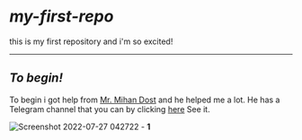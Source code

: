 # ***my-first-repo***
this is my first repository and i'm so excited!  

___
## ***To begin!***

To begin i got help from [Mr. Mihan Dost](https://github.com/AliMD) and he helped me a lot.
He has a Telegram channel that you can by clicking [here](https://t.me/AliMDSchool) See it.

![Screenshot 2022-07-27 042722](https://user-images.githubusercontent.com/110055565/181236035-e7bdcac7-e613-49c3-b601-58d9f23e8abb.png) - **1**
